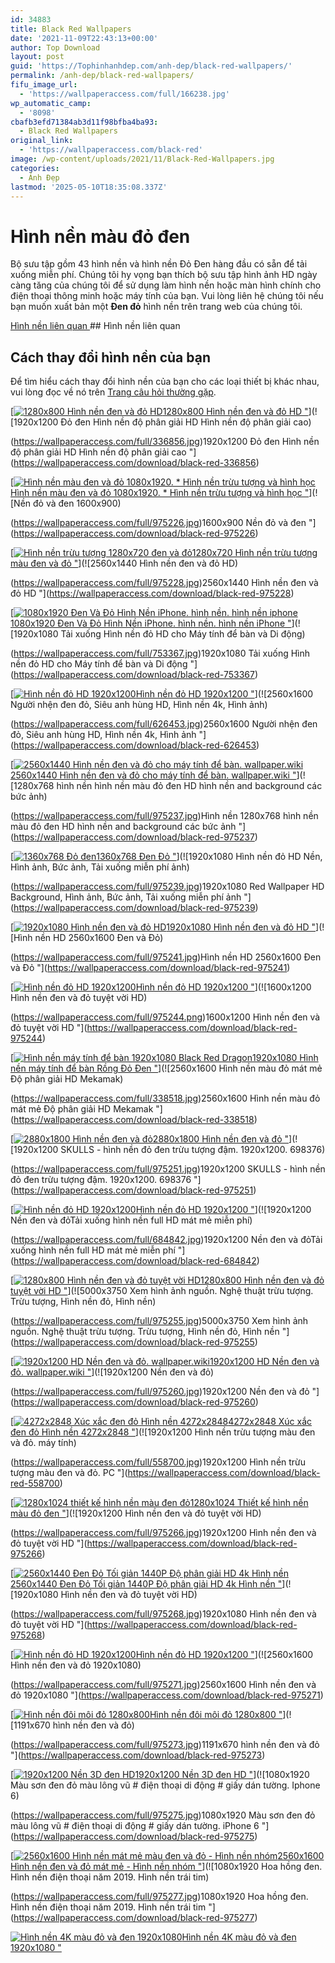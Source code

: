 ```yaml
---
id: 34883
title: Black Red Wallpapers
date: '2021-11-09T22:43:13+00:00'
author: Top Download
layout: post
guid: 'https://Tophinhanhdep.com/anh-dep/black-red-wallpapers/'
permalink: /anh-dep/black-red-wallpapers/
fifu_image_url:
  - 'https://wallpaperaccess.com/full/166238.jpg'
wp_automatic_camp:
  - '8098'
cbafb3efd71384ab3d11f98bfba4ba93:
  - Black Red Wallpapers
original_link:
  - 'https://wallpaperaccess.com/black-red'
image: /wp-content/uploads/2021/11/Black-Red-Wallpapers.jpg
categories:
  - Ảnh Đẹp
lastmod: '2025-05-10T18:35:08.337Z'
---
```

# Hình nền màu đỏ đen

Bộ sưu tập gồm 43 hình nền và hình nền Đỏ Đen hàng đầu có sẵn để tải xuống miễn phí. Chúng tôi hy vọng bạn thích bộ sưu tập hình ảnh HD ngày càng tăng của chúng tôi để sử dụng làm hình nền hoặc màn hình chính cho điện thoại thông minh hoặc máy tính của bạn. Vui lòng liên hệ chúng tôi nếu bạn muốn xuất bản một **Đen đỏ** hình nền trên trang web của chúng tôi.

[Hình nền liên quan ](#related) ## Hình nền liên quan

## Cách thay đổi hình nền của bạn

Để tìm hiểu cách thay đổi hình nền của bạn cho các loại thiết bị khác nhau, vui lòng đọc về nó trên [Trang câu hỏi thường gặp](https://tophinhanhdep.com/faq/).

  
[[![1280x800 Hình nền đen và đỏ HD](https://wallpaperaccess.com/full/166238.jpg)1280x800 Hình nền đen và đỏ HD "](https://wallpaperaccess.com/download/black-red-166238)](![1920x1200 Đỏ đen Hình nền độ phân giải HD Hình nền độ phân giải cao)

(https://wallpaperaccess.com/full/336856.jpg)1920x1200 Đỏ đen Hình nền độ phân giải HD Hình nền độ phân giải cao "](https://wallpaperaccess.com/download/black-red-336856)

[[![Hình nền màu đen và đỏ 1080x1920.  * Hình nền trừu tượng và hình học](https://wallpaperaccess.com/full/684826.jpg)Hình nền màu đen và đỏ 1080x1920. \* Hình nền trừu tượng và hình học "](https://wallpaperaccess.com/download/black-red-684826)](![Nền đỏ và đen 1600x900)

(https://wallpaperaccess.com/full/975226.jpg)1600x900 Nền đỏ và đen "](https://wallpaperaccess.com/download/black-red-975226)

[[![Hình nền trừu tượng 1280x720 đen và đỏ](https://wallpaperaccess.com/full/975227.png)1280x720 Hình nền trừu tượng màu đen và đỏ "](https://wallpaperaccess.com/download/black-red-975227)](![2560x1440 Hình nền đen và đỏ HD)

(https://wallpaperaccess.com/full/975228.jpg)2560x1440 Hình nền đen và đỏ HD "](https://wallpaperaccess.com/download/black-red-975228)

[[![1080x1920 Đen Và Đỏ Hình Nền iPhone.  hình nền.  hình nền iphone](https://wallpaperaccess.com/full/811406.jpg)1080x1920 Đen Và Đỏ Hình Nền iPhone. hình nền. hình nền iPhone "](https://wallpaperaccess.com/download/black-red-811406)](![1920x1080 Tải xuống Hình nền đỏ HD cho Máy tính để bàn và Di động)

(https://wallpaperaccess.com/full/753367.jpg)1920x1080 Tải xuống Hình nền đỏ HD cho Máy tính để bàn và Di động "](https://wallpaperaccess.com/download/black-red-753367)

[[![Hình nền đỏ HD 1920x1200](https://wallpaperaccess.com/full/975232.jpg)Hình nền đỏ HD 1920x1200 "](https://wallpaperaccess.com/download/black-red-975232)](![2560x1600 Người nhện đen đỏ, Siêu anh hùng HD, Hình nền 4k, Hình ảnh)

(https://wallpaperaccess.com/full/626453.jpg)2560x1600 Người nhện đen đỏ, Siêu anh hùng HD, Hình nền 4k, Hình ảnh "](https://wallpaperaccess.com/download/black-red-626453)

[[![2560x1440 Hình nền đen và đỏ cho máy tính để bàn.  wallpaper.wiki](https://wallpaperaccess.com/full/975234.jpg)2560x1440 Hình nền đen và đỏ cho máy tính để bàn. wallpaper.wiki "](https://wallpaperaccess.com/download/black-red-975234)](![1280x768 hình nền hình nền màu đỏ đen HD hình nền and background các bức ảnh)

(https://wallpaperaccess.com/full/975237.jpg)Hình nền 1280x768 hình nền màu đỏ đen HD hình nền and background các bức ảnh "](https://wallpaperaccess.com/download/black-red-975237)

[[![1360x768 Đỏ đen](https://wallpaperaccess.com/full/684920.jpg)1360x768 Đen Đỏ "](https://wallpaperaccess.com/download/black-red-684920)](![1920x1080 Hình nền đỏ HD Nền, Hình ảnh, Bức ảnh, Tải xuống miễn phí ảnh)

(https://wallpaperaccess.com/full/975239.jpg)1920x1080 Red Wallpaper HD Background, Hình ảnh, Bức ảnh, Tải xuống miễn phí ảnh "](https://wallpaperaccess.com/download/black-red-975239)

[[![1920x1080 Hình nền đen và đỏ HD](https://wallpaperaccess.com/full/975240.jpg)1920x1080 Hình nền đen và đỏ HD "](https://wallpaperaccess.com/download/black-red-975240)](![Hình nền HD 2560x1600 Đen và Đỏ)

(https://wallpaperaccess.com/full/975241.jpg)Hình nền HD 2560x1600 Đen và Đỏ "](https://wallpaperaccess.com/download/black-red-975241)

[[![Hình nền đỏ HD 1920x1200](https://wallpaperaccess.com/full/690476.jpg)Hình nền đỏ HD 1920x1200 "](https://wallpaperaccess.com/download/black-red-690476)](![1600x1200 Hình nền đen và đỏ tuyệt vời HD)

(https://wallpaperaccess.com/full/975244.png)1600x1200 Hình nền đen và đỏ tuyệt vời HD "](https://wallpaperaccess.com/download/black-red-975244)

[[![Hình nền máy tính để bàn 1920x1080 Black Red Dragon](https://wallpaperaccess.com/full/338654.jpg)1920x1080 Hình nền máy tính để bàn Rồng Đỏ Đen "](https://wallpaperaccess.com/download/black-red-338654)](![2560x1600 Hình nền màu đỏ mát mẻ Độ phân giải HD Mekamak)

(https://wallpaperaccess.com/full/338518.jpg)2560x1600 Hình nền màu đỏ mát mẻ Độ phân giải HD Mekamak "](https://wallpaperaccess.com/download/black-red-338518)

[[![2880x1800 Hình nền đen và đỏ](https://wallpaperaccess.com/full/975248.jpg)2880x1800 Hình nền đen và đỏ "](https://wallpaperaccess.com/download/black-red-975248)](![1920x1200 SKULLS - hình nền đỏ đen trừu tượng đậm.  1920x1200.  698376)

(https://wallpaperaccess.com/full/975251.jpg)1920x1200 SKULLS - hình nền đỏ đen trừu tượng đậm. 1920x1200. 698376 "](https://wallpaperaccess.com/download/black-red-975251)

[[![Hình nền đỏ HD 1920x1200](https://wallpaperaccess.com/full/497770.jpg)Hình nền đỏ HD 1920x1200 "](https://wallpaperaccess.com/download/black-red-497770)](![1920x1200 Nền đen và đỏTải xuống hình nền full HD mát mẻ miễn phí)

(https://wallpaperaccess.com/full/684842.jpg)1920x1200 Nền đen và đỏTải xuống hình nền full HD mát mẻ miễn phí "](https://wallpaperaccess.com/download/black-red-684842)

[[![1280x800 Hình nền đen và đỏ tuyệt vời HD](https://wallpaperaccess.com/full/975254.jpg)1280x800 Hình nền đen và đỏ tuyệt vời HD "](https://wallpaperaccess.com/download/black-red-975254)](![5000x3750 Xem hình ảnh nguồn.  Nghệ thuật trừu tượng.  Trừu tượng, Hình nền đỏ, Hình nền)

(https://wallpaperaccess.com/full/975255.jpg)5000x3750 Xem hình ảnh nguồn. Nghệ thuật trừu tượng. Trừu tượng, Hình nền đỏ, Hình nền "](https://wallpaperaccess.com/download/black-red-975255)

[[![1920x1200 HD Nền đen và đỏ.  wallpaper.wiki](https://wallpaperaccess.com/full/975256.jpg)1920x1200 HD Nền đen và đỏ. wallpaper.wiki "](https://wallpaperaccess.com/download/black-red-975256)](![1920x1200 Nền đen và đỏ)

(https://wallpaperaccess.com/full/975260.jpg)1920x1200 Nền đen và đỏ "](https://wallpaperaccess.com/download/black-red-975260)

[[![4272x2848 Xúc xắc đen đỏ Hình nền  4272x2848](https://wallpaperaccess.com/full/975262.jpg)4272x2848 Xúc xắc đen đỏ Hình nền 4272x2848 "](https://wallpaperaccess.com/download/black-red-975262)](![1920x1200 Hình nền trừu tượng màu đen và đỏ.  máy tính)

(https://wallpaperaccess.com/full/558700.jpg)1920x1200 Hình nền trừu tượng màu đen và đỏ. PC "](https://wallpaperaccess.com/download/black-red-558700)

[[![1280x1024 thiết kế hình nền màu đen đỏ](https://wallpaperaccess.com/full/975265.jpg)1280x1024 Thiết kế hình nền màu đỏ đen "](https://wallpaperaccess.com/download/black-red-975265)](![1920x1200 Hình nền đen và đỏ tuyệt vời HD)

(https://wallpaperaccess.com/full/975266.jpg)1920x1200 Hình nền đen và đỏ tuyệt vời HD "](https://wallpaperaccess.com/download/black-red-975266)

[[![2560x1440 Đen Đỏ Tối giản 1440P Độ phân giải HD 4k Hình nền](https://wallpaperaccess.com/full/848775.jpg)2560x1440 Đen Đỏ Tối giản 1440P Độ phân giải HD 4k Hình nền "](https://wallpaperaccess.com/download/black-red-848775)](![1920x1080 Hình nền đen và đỏ tuyệt vời HD)

(https://wallpaperaccess.com/full/975268.jpg)1920x1080 Hình nền đen và đỏ tuyệt vời HD "](https://wallpaperaccess.com/download/black-red-975268)

[[![Hình nền đỏ HD 1920x1200](https://wallpaperaccess.com/full/898186.jpg)Hình nền đỏ HD 1920x1200 "](https://wallpaperaccess.com/download/black-red-898186)](![2560x1600 Hình nền đen và đỏ 1920x1080)

(https://wallpaperaccess.com/full/975271.jpg)2560x1600 Hình nền đen và đỏ 1920x1080 "](https://wallpaperaccess.com/download/black-red-975271)

[[![Hình nền đôi môi đỏ 1280x800](https://wallpaperaccess.com/full/975272.jpg)Hình nền đôi môi đỏ 1280x800 "](https://wallpaperaccess.com/download/black-red-975272)](![1191x670 hình nền đen và đỏ)

(https://wallpaperaccess.com/full/975273.jpg)1191x670 hình nền đen và đỏ "](https://wallpaperaccess.com/download/black-red-975273)

[[![1920x1200 Nền 3D đen HD](https://wallpaperaccess.com/full/975274.jpg)1920x1200 Nền 3D đen HD "](https://wallpaperaccess.com/download/black-red-975274)](![1080x1920 Màu sơn đen đỏ màu lông vũ # điện thoại di động # giấy dán tường.  Iphone 6)

(https://wallpaperaccess.com/full/975275.jpg)1080x1920 Màu sơn đen đỏ màu lông vũ # điện thoại di động # giấy dán tường. iPhone 6 "](https://wallpaperaccess.com/download/black-red-975275)

[[![2560x1600 Hình nền mát mẻ màu đen và đỏ - Hình nền nhóm](https://wallpaperaccess.com/full/975276.jpg)2560x1600 Hình nền đen và đỏ mát mẻ - Hình nền nhóm "](https://wallpaperaccess.com/download/black-red-975276)](![1080x1920 Hoa hồng đen.  Hình nền điện thoại năm 2019. Hình nền trái tim)

(https://wallpaperaccess.com/full/975277.jpg)1080x1920 Hoa hồng đen. Hình nền điện thoại năm 2019. Hình nền trái tim "](https://wallpaperaccess.com/download/black-red-975277)

[![Hình nền 4K màu đỏ và đen 1920x1080](https://wallpaperaccess.com/full/975278.jpg)Hình nền 4K màu đỏ và đen 1920x1080 "](https://wallpaperaccess.com/download/black-red-975278)

